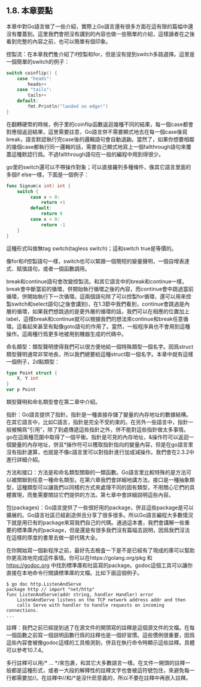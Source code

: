 ## 1.8. 本章要點

本章中對Go語言做了一些介紹，實際上Go語言還有很多方面在這有限的篇幅中還沒有覆蓋到。這里我們會把沒有講到的內容也做一些簡單的介紹，這樣讀者在之後看到完整的內容之前，也可以簡單有個印象。

控製流：在本章我們隻介紹了if控製和for，但是沒有提到switch多路選擇。這里是一個簡單的switch的例子：

```go
switch coinflip() {
    case "heads":
        heads++
    case "tails":
        tails++
    default:
        fmt.Println("landed on edge!")
}
```

在翻轉硬幣的時候，例子里的coinflip函數返迴幾種不同的結果，每一個case都會對應個返迴結果，這里需要註意，Go語言併不需要顯式地去在每一個case後寫break，語言默認執行完case後的邏輯語句會自動退齣。當然了，如果你想要相鄰的幾個case都執行同一邏輯的話，需要自己顯式地寫上一個fallthrough語句來覆蓋這種默認行爲。不過fallthrough語句在一般的編程中用到得很少。

go里的switch還可以不帶操作對象；可以直接羅列多種條件，像其它語言里面的多個if else一樣，下面是一個例子：

```go
func Signum(x int) int {
    switch {
         case x > 0:
             return +1
         default:
             return 0
         case x < 0:
             return -1
    }
}
```

這種形式叫做無tag switch(tagless switch)；這和switch true是等價的。

像for和if控製語句一樣，switch也可以緊跟一個簡短的變量聲明，一個自增表達式、賦值語句，或者一個函數調用。

break和continue語句會改變控製流。和其它語言中的break和continue一樣，break會中斷當前的循環，併開始執行循環之後的內容，而continue會中跳過當前循環，併開始執行下一次循環。這兩個語句除了可以控製for循環，還可以用來控製switch和select語句(之後會講到)，在1.3節中我們看到，continue會跳過是內層的循環，如果我們想跳過的是更外層的循環的話，我們可以在相應的位置加上label，這樣break和continue就可以根據我們的想法來continue和break任意循環。這看起來甚至有點像goto語句的作用了。當然，一般程序員也不會用到這種操作。這兩種行爲更多地被用到機器生成的代碼中。

命名類型：類型聲明使得我們可以很方便地給一個特殊類型一個名字。因爲struct類型聲明通常非常地長，所以我們總要給這種struct取一個名字。本章中就有這樣一個例子，2d點類型：
```go
type Point struct {
    X, Y int
}
var p Point
```

類型聲明和命名類型會在第二章中介紹。

指針：Go語言提供了指針。指針是一種直接存儲了變量的內存地址的數據結構。在其它語言中，比如C語言，指針是完全不受約束的。在另外一些語言中，指針一般被稱爲“引用”，除了到處傳遞這些指針之外，併不能對這些指針做太多事情。go在這兩種范圍中取得了一個平衡。指針是可見的內存地址，&操作符可以返迴一個變量的內存地址，併且*操作符可以穫取指針指向的變量內容，但是在go語言里沒有指針運算，也就是不像c語言里可以對指針進行加或減操作。我們會在2.3.2中進行詳細介紹。

方法和接口：方法是和命名類型關聯的一類函數。Go語言里比較特殊的是方法可以被關聯到任意一種命名類型。在第六章我們會詳細地講方法。接口是一種抽象類型，這種類型可以讓我們以同樣的方式來處理不同的固有類型，不用關心它們的具體實現，而隻需要關註它們提供的方法。第七章中會詳細説明這些內容。

包(packages)：Go語言提供了一些很好用的package，併且這些package是可以擴展的。Go語言社區已經創造併且分享了很多很多。所以Go語言編程大多數情況下就是用已有的package來寫我們自己的代碼。通過這本書，我們會講解一些重要的標準庫內的package，但是還是有很多我們沒有篇幅去説明，因爲我們沒法在這樣的厚度的書里去做一部代碼大全。

在你開始寫一個新程序之前，最好先去檢査一下是不是已經有了現成的庫可以幫助你更高效地完成這件事情。你可以在https://golang.org/pkg 和 https://godoc.org 中找到標準庫和社區寫的package。godoc這個工具可以讓你直接在本地命令行閲讀標準庫的文檔。比如下面這個例子。

```
$ go doc http.ListenAndServe
package http // import "net/http"
func ListenAndServe(addr string, handler Handler) error
    ListenAndServe listens on the TCP network address addr and then
    calls Serve with handler to handle requests on incoming connections.
...
```
註釋：我們之前已經提到過了在源文件的開頭寫的註釋是這個源文件的文檔。在每一個函數之前寫一個説明函數行爲的註釋也是一個好習慣。這些慣例很重要，因爲這些內容會被像godoc這樣的工具檢測到，併且在執行命令時顯示這些註釋。具體可以參考10.7.4。

多行註釋可以用/* ... */來包裹，和其它大多數語言一樣。在文件一開頭的註釋一般都是這種形式，或者一大段的解釋性的註釋文字也會被這符號包住，來避免每一行都需要加//。在註釋中//和/*是沒什麽意義的，所以不要在註釋中再嵌入註釋。

